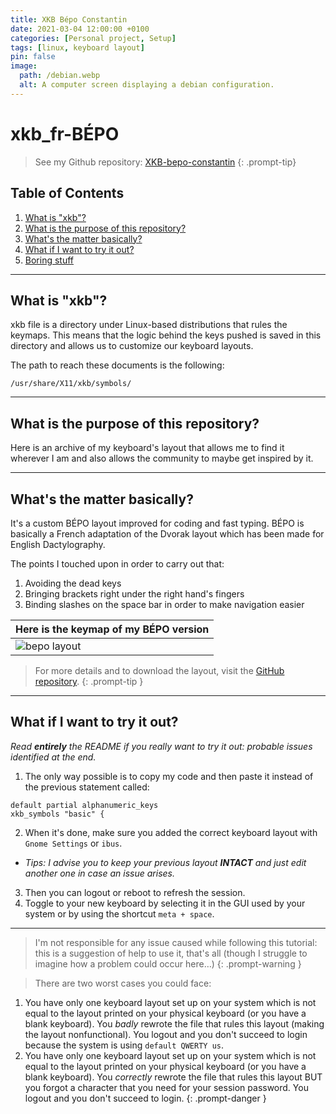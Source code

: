 ```yaml
---
title: XKB Bépo Constantin
date: 2021-03-04 12:00:00 +0100
categories: [Personal project, Setup]
tags: [linux, keyboard layout]
pin: false
image:
  path: /debian.webp
  alt: A computer screen displaying a debian configuration.
---
```

# xkb_fr-BÉPO

> See my Github repository: [XKB-bepo-constantin](https://github.com/Constantin-Hentgen/XKB-bepo-constantin)
{: .prompt-tip}

## Table of Contents

1. [What is "xkb"?](#what-is-xkb)
2. [What is the purpose of this repository?](#what-is-the-purpose-of-this-repository)
3. [What's the matter basically?](#whats-the-matter-basically)
4. [What if I want to try it out?](#what-if-i-want-to-try-it-out)
5. [Boring stuff](#boring-stuff)

---

## What is "xkb"?

xkb file is a directory under Linux-based distributions that rules the keymaps. This means that the logic behind the keys pushed is saved in this directory and allows us to customize our keyboard layouts.

The path to reach these documents is the following:
```
/usr/share/X11/xkb/symbols/
```

---

## What is the purpose of this repository?

Here is an archive of my keyboard's layout that allows me to find it wherever I am and also allows the community to maybe get inspired by it.

---

## What's the matter basically?

It's a custom BÉPO layout improved for coding and fast typing.
BÉPO is basically a French adaptation of the Dvorak layout which has been made for English Dactylography.

The points I touched upon in order to carry out that:

1. Avoiding the dead keys
2. Bringing brackets right under the right hand's fingers
3. Binding slashes on the space bar in order to make navigation easier


|Here is the keymap of my BÉPO version|
|-|
|![bepo layout](/bepo.webp)|

> For more details and to download the layout, visit the [GitHub repository](https://github.com/Constantin-Hentgen/XKB-bepo-constantin).
{: .prompt-tip }

---

## What if I want to try it out?

_Read **entirely** the README if you really want to try it out: probable issues identified at the end._

1. The only way possible is to copy my code and then paste it instead of the previous statement called:

```
default partial alphanumeric_keys
xkb_symbols "basic" {
```
2. When it's done, make sure you added the correct keyboard layout with `Gnome Settings` or `ibus`.
- _Tips: I advise you to keep your previous layout **INTACT** and just edit another one in case an issue arises._
3. Then you can logout or reboot to refresh the session.
4. Toggle to your new keyboard by selecting it in the GUI used by your system or by using the shortcut `meta + space`.

---


> I'm not responsible for any issue caused while following this tutorial: this is a suggestion of help to use it, that's all (though I struggle to imagine how a problem could occur here…)
{: .prompt-warning }

> There are two worst cases you could face:
  1. You have only one keyboard layout set up on your system which is not equal to the layout printed on your physical keyboard (or you have a blank keyboard). You _badly_ rewrote the file that rules this layout (making the layout nonfunctional). You logout and you don't succeed to login because the system is using `default QWERTY us`.
  2. You have only one keyboard layout set up on your system which is not equal to the layout printed on your physical keyboard (or you have a blank keyboard). You _correctly_ rewrote the file that rules this layout BUT you forgot a character that you need for your session password. You logout and you don't succeed to login.
{: .prompt-danger }

